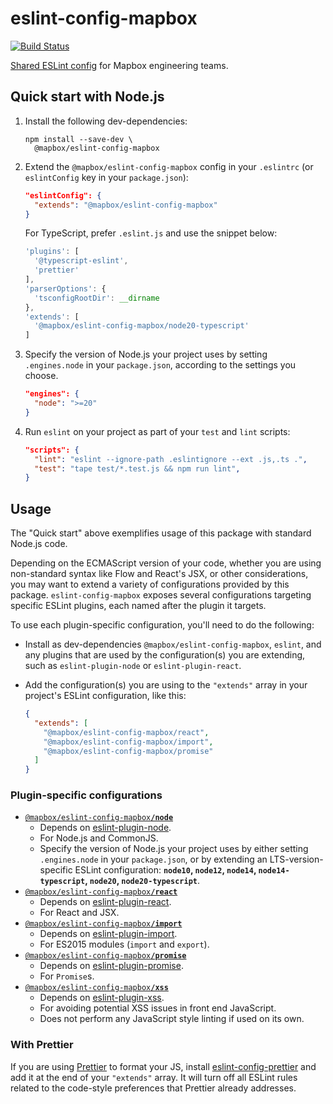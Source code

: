 # eslint-config-mapbox

[![Build Status](https://travis-ci.org/mapbox/eslint-config-mapbox.svg?branch=master)](https://travis-ci.org/mapbox/eslint-config-mapbox)

[Shared ESLint config](https://eslint.org/docs/developer-guide/shareable-configs) for Mapbox engineering teams.

## Quick start with Node.js

1. Install the following dev-dependencies:

    ```
    npm install --save-dev \
      @mapbox/eslint-config-mapbox
    ```

2. Extend the `@mapbox/eslint-config-mapbox` config in your `.eslintrc` (or `eslintConfig` key in your `package.json`):

    ```json
    "eslintConfig": {
      "extends": "@mapbox/eslint-config-mapbox"
    }
    ```

    For TypeScript, prefer `.eslint.js` and use the snippet below:

    ```javascript
    'plugins': [
      '@typescript-eslint',
      'prettier'
    ],
    'parserOptions': {
      'tsconfigRootDir': __dirname
    },
    'extends': [
      '@mapbox/eslint-config-mapbox/node20-typescript'
    ]
    ```

3. Specify the version of Node.js your project uses by setting `.engines.node` in your `package.json`, according to the settings you choose.

    ```json
    "engines": {
      "node": ">=20"
    }
    ```

4. Run `eslint` on your project as part of your `test` and `lint` scripts:

    ```json
    "scripts": {
      "lint": "eslint --ignore-path .eslintignore --ext .js,.ts .",
      "test": "tape test/*.test.js && npm run lint",
    }
    ```

## Usage

The "Quick start" above exemplifies usage of this package with standard Node.js code.

Depending on the ECMAScript version of your code, whether you are using non-standard syntax like Flow and React's JSX, or other considerations, you may want to extend a variety of configurations provided by this package. `eslint-config-mapbox` exposes several configurations targeting specific ESLint plugins, each named after the plugin it targets.

To use each plugin-specific configuration, you'll need to do the following:

- Install as dev-dependencies `@mapbox/eslint-config-mapbox`, `eslint`, and any plugins that are used by the configuration(s) you are extending, such as `eslint-plugin-node` or `eslint-plugin-react`.
- Add the configuration(s) you are using to the `"extends"` array in your project's ESLint configuration, like this:

    ```json
    {
      "extends": [
        "@mapbox/eslint-config-mapbox/react",
        "@mapbox/eslint-config-mapbox/import",
        "@mapbox/eslint-config-mapbox/promise"
      ]
    }
    ```

### Plugin-specific configurations

- [`@mapbox/eslint-config-mapbox`**`/node`**](./node.js)
  - Depends on [eslint-plugin-node](https://github.com/mysticatea/eslint-plugin-node).
  - For Node.js and CommonJS.
  - Specify the version of Node.js your project uses by either setting `.engines.node` in your `package.json`, or by extending an LTS-version-specific ESLint configuration: **`node10`, `node12`, `node14`, `node14-typescript`, `node20`, `node20-typescript`**.
- [`@mapbox/eslint-config-mapbox`**`/react`**](./react.js)
  - Depends on [eslint-plugin-react](https://github.com/yannickcr/eslint-plugin-react).
  - For React and JSX.
- [`@mapbox/eslint-config-mapbox`**`/import`**](./import.js)
  - Depends on [eslint-plugin-import](https://github.com/benmosher/eslint-plugin-import).
  - For ES2015 modules (`import` and `export`).
- [`@mapbox/eslint-config-mapbox`**`/promise`**](./promise.js)
  - Depends on [eslint-plugin-promise](https://github.com/xjamundx/eslint-plugin-promise).
  - For `Promise`s.
- [`@mapbox/eslint-config-mapbox`**`/xss`**](./xss.js)
  - Depends on [eslint-plugin-xss](https://github.com/Rantanen/eslint-plugin-xss).
  - For avoiding potential XSS issues in front end JavaScript.
  - Does not perform any JavaScript style linting if used on its own.

### With Prettier

If you are using [Prettier](https://prettier.io/) to format your JS, install [eslint-config-prettier](https://github.com/prettier/eslint-config-prettier) and add it at the end of your `"extends"` array. It will turn off all ESLint rules related to the code-style preferences that Prettier already addresses.

